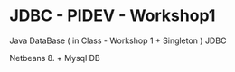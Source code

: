 # JDBC - PIDEV - Workshop1
Java DataBase ( in Class - Workshop 1 + Singleton ) JDBC 


Netbeans 8. + Mysql DB 
